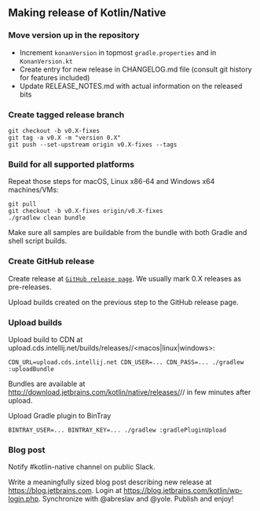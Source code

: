 ## Making release of Kotlin/Native ##

### Move version up in the repository ###

   * Increment `konanVersion` in topmost `gradle.properties` and in `KonanVersion.kt`
   * Create entry for new release in CHANGELOG.md file (consult git history for features included)
   * Update RELEASE_NOTES.md with actual information on the released bits

### Create tagged release branch ###

    git checkout -b v0.X-fixes
    git tag -a v0.X -m "version 0.X"
    git push --set-upstream origin v0.X-fixes --tags

### Build for all supported platforms ###

Repeat those steps for macOS, Linux x86-64 and Windows x64 machines/VMs:

    git pull
    git checkout -b v0.X-fixes origin/v0.X-fixes
    ./gradlew clean bundle

Make sure all samples are buildable from the bundle with both Gradle and shell script builds.

### Create GitHub release ###

 Create release at [`GitHub release page`](https://github.com/JetBrains/kotlin-native/releases).
We usually mark 0.X releases as pre-releases.

 Upload builds created on the previous step to the GitHub release page.


### Upload builds ###

 Upload build to CDN at upload.cds.intellij.net/builds/releases/<version>/<macos|linux|windows>:
 
    CDN_URL=upload.cds.intellij.net CDN_USER=... CDN_PASS=... ./gradlew :uploadBundle
 
Bundles are available at http://download.jetbrains.com/kotlin/native/releases/<version>/<platform>/<build>
in few minutes after upload.

 Upload Gradle plugin to BinTray

    BINTRAY_USER=... BINTRAY_KEY=... ./gradlew :gradlePluginUpload

### Blog post ###
 
 Notify #kotlin-native channel on public Slack.
 
 Write a meaningfully sized blog post describing new release at https://blog.jetbrains.com.
Login at https://blog.jetbrains.com/kotlin/wp-login.php. Synchronize with @abreslav and @yole.
Publish and enjoy!
 
